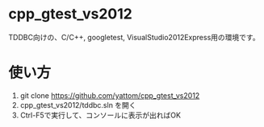 cpp_gtest_vs2012
================

TDDBC向けの、C/C++, googletest, VisualStudio2012Express用の環境です。

# 使い方

1. git clone https://github.com/yattom/cpp_gtest_vs2012
2. cpp_gtest_vs2012/tddbc.sln を開く
3. Ctrl-F5で実行して、コンソールに表示が出ればOK


